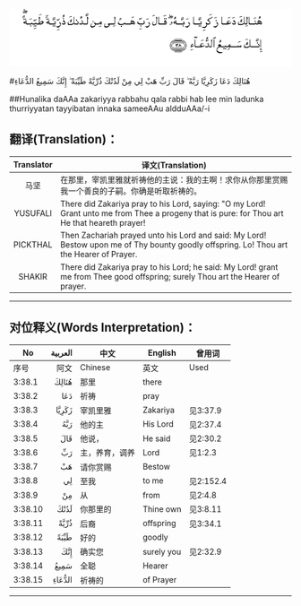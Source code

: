 ![003:038](images/003_038.gif)

#هُنَالِكَ دَعَا زَكَرِيَّا رَبَّهُ ۖ قَالَ رَبِّ هَبْ لِي مِنْ لَدُنْكَ ذُرِّيَّةً طَيِّبَةً ۖ إِنَّكَ سَمِيعُ الدُّعَاءِ 

##Hunalika daAAa zakariyya rabbahu qala rabbi hab lee min ladunka thurriyyatan tayyibatan innaka sameeAAu aldduAAa/-i 

## 翻译(Translation)：

| Translator | 译文(Translation)                                            |
| :--------: | ------------------------------------------------------------ |
|    马坚    | 在那里，宰凯里雅就祈祷他的主说：我的主啊！求你从你那里赏赐我一个善良的子嗣。你确是听取祈祷的。 |
|  YUSUFALI  | There did Zakariya pray to his Lord, saying: "O my Lord! Grant unto me from Thee a progeny that is pure: for Thou art He that heareth prayer! |
|  PICKTHAL  | Then Zachariah prayed unto his Lord and said: My Lord! Bestow upon me of Thy bounty goodly offspring. Lo! Thou art the Hearer of Prayer. |
|   SHAKIR   | There did Zakariya pray to his Lord; he said: My Lord! grant me from Thee good offspring; surely Thou art the Hearer of prayer. |

---

## 对位释义(Words Interpretation)：

| No   | العربية | 中文    | English | 曾用词 |
| ---- | ------: | ------- | ------- | ------ |
| 序号 |    阿文 | Chinese | 英文    | Used   |
| 3:38.1  | هُنَالِكَ  | 那里           | there      |           |
| 3:38.2  | دَعَا    | 祈祷           | pray       |           |
| 3:38.3  | زَكَرِيَّا  | 宰凯里雅       | Zakariya   | 见3:37.9  |
| 3:38.4  | رَبَّهُ    | 他的主         | His Lord   | 见2:37.4  |
| 3:38.5  | قَالَ    | 他说，         | He said    | 见2:30.2  |
| 3:38.6  | رَبِّ     | 主，养育，调养 | Lord       | 见1:2.3   |
| 3:38.7  | هَبْ     | 请你赏赐       | Bestow     |           |
| 3:38.8  | لِي     | 至我           | to me      | 见2:152.4 |
| 3:38.9  | مِنْ     | 从             | from       | 见2:4.8   |
| 3:38.10 | لَدُنْكَ   | 你那里的       | Thine own  | 见3:8.11  |
| 3:38.11 | ذُرِّيَّةً   | 后裔           | offspring  | 见3:34.1  |
| 3:38.12 | طَيِّبَةً   | 好的           | goodly     |           |
| 3:38.13 | إِنَّكَ    | 确实您         | surely you | 见2:32.9  |
| 3:38.14 | سَمِيعُ   | 全聪           | Hearer     |           |
| 3:38.15 | الدُّعَاءِ | 祈祷的         | of Prayer  |           |

---
